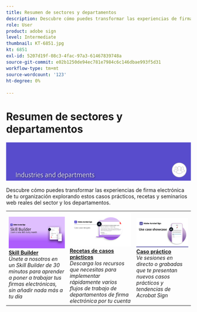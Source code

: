 ```yaml
---
title: Resumen de sectores y departamentos
description: Descubre cómo puedes transformar las experiencias de firma electrónica de clientes y empleados mediante estos casos prácticos, recetas y seminarios web reales del sector y los departamentos
role: User
product: adobe sign
level: Intermediate
thumbnail: KT-6851.jpg
kt: 6851
exl-id: 5207d19f-08c3-4fac-97a3-61467839748a
source-git-commit: e02b1250de94ec781e7984c6c146dbae993f5d31
workflow-type: tm+mt
source-wordcount: '123'
ht-degree: 0%

---
```


# Resumen de sectores y departamentos

![Imagen del sector de Acrobat Sign](../assets/Hero-Industry.png)

Descubre cómo puedes transformar las experiencias de firma electrónica de tu organización explorando estos casos prácticos, recetas y seminarios web reales del sector y los departamentos.

<table style="table-layout:fixed">
<tr>
  <td>
    <a href="innovation-series.md">
      <img alt="Skill Builder" src="../assets/SB_1280.jpg" />
    </a>
    <div>
    <a href="innovation-series.md"><strong>Skill Builder</strong></a>
    </div>
    <em>Únete a nosotros en un Skill Builder de 30 minutos para aprender a poner a trabajar tus firmas electrónicas, sin añadir nada más a tu día</em>
    <br>
  </td>
  <td>
    <a href="recipes.md">
      <img alt="Recetas de casos prácticos" src="../assets/Expand_RecipeR.png" />
    </a>
    <div>
    <a href="recipes.md"><strong>Recetas de casos prácticos</strong></a>
    </div>
    <em>Descarga los recursos que necesitas para implementar rápidamente varios flujos de trabajo de departamentos de firma electrónica por tu cuenta</em>
    <br>
  </td>
  <td>
    <a href="use-case-showcase.md">
      <img alt="Caso práctico" src="../assets/UseCaseShowcaseR.png" />
    </a>
    <div>
    <a href="use-case-showcase.md"><strong>Caso práctico</strong></a>
    </div>
    <em>Ve sesiones en directo o grabadas que te presentan nuevos casos prácticos y tendencias de Acrobat Sign</em>
    <br>
  </td>
</tr>
</table>
